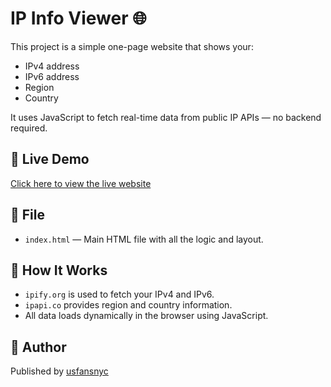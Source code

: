 
# IP Info Viewer 🌐

This project is a simple one-page website that shows your:

- IPv4 address
- IPv6 address
- Region
- Country

It uses JavaScript to fetch real-time data from public IP APIs — no backend required.

## 🔗 Live Demo

[Click here to view the live website](https://usfansnyc.github.io/iploc/)

## 📁 File

- `index.html` — Main HTML file with all the logic and layout.

## 🚀 How It Works

- `ipify.org` is used to fetch your IPv4 and IPv6.
- `ipapi.co` provides region and country information.
- All data loads dynamically in the browser using JavaScript.

## 👤 Author

Published by [usfansnyc](https://github.com/usfansnyc)
